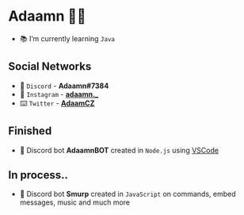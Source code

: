 # Adaamn 💂🏻

- 📚 I’m currently learning `Java`

## Social Networks
- 💬 `Discord` - **Adaamn#7384**
- 📱 `Instagram` - **[adaamn._](https://instagram.com/adaamn._)**
- ⌨️ `Twitter` - **[AdaamCZ](https://twitter.com/AdaamCZ)**

## Finished
- 🤖 Discord bot **AdaamnBOT** created in `Node.js` using [VSCode](https://code.visualstudio.com/)

## In process..
- 🤖 Discord bot **Smurp** created in `JavaScript` on commands, embed messages, music and much more
